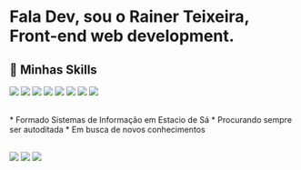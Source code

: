 # Fala Dev, sou o Rainer Teixeira, Front-end web development.

## 🚀 Minhas Skills

<p>
  <img src="https://img.shields.io/badge/HTML5-E34F26?style=for-the-badge&logo=html5&logoColor=white" />
  <img src="https://img.shields.io/badge/CSS3-1572B6?style=for-the-badge&logo=css3&logoColor=white" />
  <img src="https://img.shields.io/badge/JavaScript-F7DF1E?style=for-the-badge&logo=javascript&logoColor=black" />
  
  <img src="https://img.shields.io/badge/Bootstrap-563D7C?style=for-the-badge&logo=bootstrap&logoColor=white" />
  <img src="https://img.shields.io/badge/React-20232A?style=for-the-badge&logo=react&logoColor=61DAFB" />
  <img src="https://img.shields.io/badge/PHP-777BB4?style=for-the-badge&logo=php&logoColor=white" />
  
  <img src="https://img.shields.io/badge/MySQL-00000F?style=for-the-badge&logo=mysql&logoColor=white" />
  <img src="https://img.shields.io/badge/Git-E34F26?style=for-the-badge&logo=git&logoColor=white" /> 
</p>

<br>
* Formado Sistemas de Informação em Estacio de Sá 
* Procurando sempre ser autoditada
* Em busca de novos conhecimentos

<p> 
<br>
  <a href="mailto:raineroliveira94@hotmail.com" alt="Hotmail">
  <img src="https://img.shields.io/badge/hotmail-D14836?style=for-the-badge&logo=gmail&logoColor=white" /></a>

  <a href="https://linkedin.com/in/rainerteixeira" alt="Linkedin">
  <img src="https://img.shields.io/badge/LinkedIn-0077B5?style=for-the-badge&logo=linkedin&logoColor=white" /></a>

  <a href="https://github.com/RainerTeixeira" alt="GitHub">
  <img src="https://img.shields.io/badge/GitHub-100000?style=for-the-badge&logo=github&logoColor=wh" /></a>

</p>
